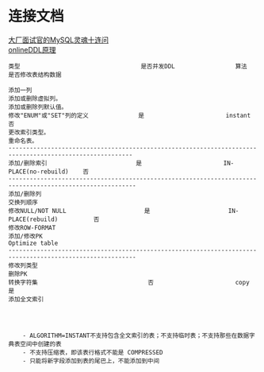# 连接文档


[大厂面试官的MySQL灵魂十连问](https://www.jianshu.com/p/56aff64a2295)   
[onlineDDL原理](https://www.cnblogs.com/cchust/p/4639397.html)   













```
类型									是否并发DDL					算法						是否修改表结构数据

添加一列
添加或删除虚拟列。
添加或删除列默认值。
修改"ENUM"或"SET"列的定义 				是						instant					否
更改索引类型。
重命名表。
---------------------------------------------------------------------------------------------------------
添加/删除索引							是						IN-PLACE(no-rebuild)	否
----------------------------------------------------------------------------------------------------------
添加/删除列
交换列顺序
修改NULL/NOT NULL					     是						IN-PLACE(rebuild)	       否
修改ROW-FORMAT
添加/修改PK
Optimize table
----------------------------------------------------------------------------------------------------------
修改列类型
删除PK
转换字符集								否						copy					是
添加全文索引




	- ALGORITHM=INSTANT不支持包含全文索引的表；不支持临时表；不支持那些在数据字典表空间中创建的表
	- 不支持压缩表，即该表行格式不能是 COMPRESSED
	- 只能将新字段添加到表的尾巴上，不能添加到中间

```
